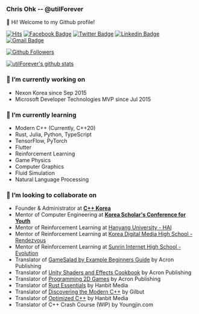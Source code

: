 ### Chris Ohk -- @utilForever

👋 Hi! Welcome to my Github profile!

[![Hits](https://hits.seeyoufarm.com/api/count/incr/badge.svg?url=https%3A%2F%2Fgithub.com%2FutilForever)](https://github.com/utilForever)
[![Facebook Badge](https://img.shields.io/badge/-Facebook-1877f2?style=flat-square&logo=facebook&logoColor=white&link=https://www.facebook.com/utilforever/)](https://www.facebook.com/utilforever/)
[![Twitter Badge](https://img.shields.io/badge/-Twitter-1877f2?style=flat-square&logo=twitter&logoColor=white&link=https://twitter.com/utilforever/)](https://twitter.com/utilforever/)
[![Linkedin Badge](https://img.shields.io/badge/-LinkedIn-blue?style=flat-square&logo=Linkedin&logoColor=white&link=https://www.linkedin.com/in/chan-ho-ohk-3a902a80/)](https://www.linkedin.com/in/chan-ho-ohk-3a902a80/)
[![Gmail Badge](https://img.shields.io/badge/-Gmail-d14836?style=flat-square&logo=Gmail&logoColor=white&link=mailto:utilForever@gmail.com)](mailto:utilForever@gmail.com)

[![Github Followers](https://img.shields.io/github/followers/utilForever?color=06d6a0&label=Github%20Followers&style=for-the-badge)](https://github.com/utilForever?tab=followers)

[![utilForever's github stats](https://github-readme-stats.vercel.app/api?username=utilForever&show_icons=true&hide_border=true)](https://github.com/utilForever)

### 🔭 I’m currently working on
- Nexon Korea since Sep 2015
- Microsoft Developer Technologies MVP since Jul 2015

### 🌱 I’m currently learning
- Modern C++ (Currently, C++20)
- Rust, Julia, Python, TypeScript
- TensorFlow, PyTorch
- Flutter
- Reinforcement Learning
- Game Physics
- Computer Graphics
- Fluid Simulation
- Natural Language Processing

### 👯 I’m looking to collaborate on
- Founder & Administrator at [**C++ Korea**](https://www.facebook.com/groups/cppkorea)
- Mentor of Computer Engineering at [**Korea Scholar's Conference for Youth**](https://www.kscy.kr/)
- Mentor of Reinforcement Learning at [Hanyang University - HAI](https://www.facebook.com/HanyangtechAI)
- Mentor of Reinforcement Learning at [Korea Digital Media High School - Rendezvous](https://www.facebook.com/Rendezvousindimigo)
- Mentor of Reinforcement Learning at [Sunrin Internet High School - Evolution](https://www.facebook.com/sunrinevolution)
- Translator of [GameSalad by Example Beginners Guide](http://www.yes24.com/Product/Goods/9263326) by Acron Publishing
- Translator of [Unity Shaders and Effects Cookbook](http://www.yes24.com/Product/Goods/12743286) by Acron Publishing
- Translator of [Programming 2D Games](http://www.yes24.com/Product/Goods/15280744) by Acron Publishing
- Translator of [Rust Essentials](https://www.hanbit.co.kr/store/books/look.php?p_code=E2088508957) by Hanbit Media
- Translator of [Discovering the Modern C++](http://www.yes24.com/Product/Goods/57615943) by Gilbut
- Translator of [Optimized C++](http://www.yes24.com/Product/Goods/74971458) by Hanbit Media
- Translator of C++ Crash Course (WIP) by Youngjin.com
